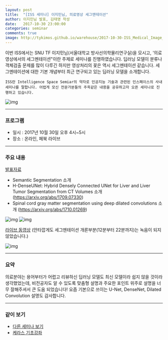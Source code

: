 ```yaml
---
layout: post
title:  "[ISS 세미나] 이지민님, 의료영상 세그멘테이션"
author: 이지민님 발표, 김태영 작성
date:   2017-10-30 23:00:00
categories: seminar
comments: true
image: http://tykimos.github.io/warehouse/2017-10-30-ISS_Medical_Image_Segmentation_title.png
---
```

이번 ISS에서는 SNU TF 이지민님(서울대학교 방사선의학물리연구실)을 모시고, '의료영상에서의 세그멘테이션"이란 주제로 세미나를 진행하였습니다. 딥러닝 모델이 분류나 객체검출 문제를 많이 다루긴 하지만 영상처리의 꽃은 역시 세그멘테이션 같습니다. 세그멘테이션에 대한 기본 개념부터 최근 연구되고 있는 딥러닝 모델을 소개합니다.

    ISS란 Intelligence Space Semiar의 약자로 인공지능 기술과 관련된 인스페이스의 사내 세미나를 말합니다. 어렵게 모신 전문가분들의 주옥같은 내용을 공유하고자 오픈 세미나로 진행하고 있습니다.

![img](http://tykimos.github.io/warehouse/2018-2-7-ISS_Medical_Image_Segmentation_title.png)

---
### 프로그램

* 일시 : 2017년 10월 30일 오후 4시~5시
* 장소 : 온라인, 페북 라이브

---

### 주요 내용

[발표자료](https://drive.google.com/open?id=1B72KzNhU0A7CaulRnRuyGHKQpEzJR15w)

* Semantic Segmentation 소개
* H-DenseUNet: Hybrid Densely Connected UNet for Liver and Liver Tumor Segmentation from CT Volumes 소개 (https://arxiv.org/abs/1709.07330)
* Spinal cord gray matter segmentation using deep dilated convolutions 소개 (https://arxiv.org/abs/1710.01269)

![img](http://tykimos.github.io/warehouse/2018-2-7-ISS_Medical_Image_Segmentation_1.png)
![img](http://tykimos.github.io/warehouse/2018-2-7-ISS_Medical_Image_Segmentation_2.png)

[라이브 동영상](https://www.facebook.com/inspace2012/videos/1531818503574270/) (안타깝게도 세그멘테이션 개론부분(12분부터 22분까지)는 녹음이 되지 않았습니다.)

![img](http://tykimos.github.io/warehouse/2018-2-7-ISS_Medical_Image_Segmentation_3.png)

---

### 요약

의료분야는 용어부터가 어렵고 리뷰하신 딥러닝 모델도 최신 모델이라 쉽지 않을 것이라 생각했었는데, 비전공자도 알 수 있도록 맞춤형 설명과 주요한 포인트 위주로 설명을 너무 잘해주셔서 큰 도움 되었습니다! 요즘 기본으로 쓰이는 U-Net, DenseNet, Dilated Convolution 설명도 감사합니다. 

---

### 같이 보기

* [다른 세미나 보기](https://tykimos.github.io/seminar/)
* [케라스 기초강좌](https://tykimos.github.io/lecture/)

